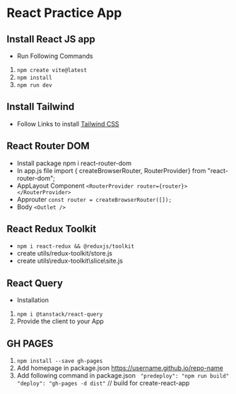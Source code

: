 # React Practice App

## Install React JS app

- Run Following Commands

1. `npm create vite@latest`
2. `npm install`
3. `npm run dev`

## Install Tailwind

- Follow Links to install [Tailwind CSS](https://tailwindcss.com/docs/guides/vite)

## React Router DOM

- Install package npm i react-router-dom
- In app.js file import { createBrowserRouter, RouterProvider} from "react-router-dom";
- AppLayout Component `<RouterProvider router={router}></RouterProvider>`
- Approuter `const router = createBrowserRouter([]);`
- Body `<Outlet />`

## React Redux Toolkit

- `npm i react-redux && @reduxjs/toolkit`
- create utils/redux-toolkit/store.js
- create utils\redux-toolkit\slice\site.js

## React Query

- Installation

1. `npm i @tanstack/react-query`
2. Provide the client to your App

## GH PAGES

1. `npm install --save gh-pages`
2. Add homepage in package.json https://username.github.io/repo-name
3. Add following command in package.json
   ` "predeploy": "npm run build"`
   ` "deploy": "gh-pages -d dist"` // build for create-react-app
